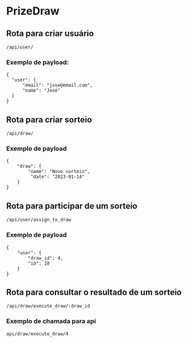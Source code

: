 # PrizeDraw

## Rota para criar usuário
`/api/user/`
### Exemplo de payload:
```
{
  "user": {
	  "email": "jose@email.com",
	  "name": "José"
  }
}
```
## Rota para criar sorteio
`/api/draw/`
### Exemplo de payload
```
{
	"draw": {
		"name": "Novo sorteio",
		 "date": "2023-01-14"
	}
}
```
## Rota para participar de um sorteio
`/api/user/assign_to_draw`
### Exemplo de payload
```
{
	"user": {
		"draw_id": 4,
		"id": 10
	}
}
```
## Rota para consultar o resultado de um sorteio
`/api/draw/execute_draw/:draw_id`
### Exemplo de chamada para api
`api/draw/execute_draw/4`

